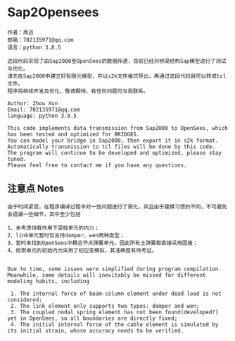 # Sap2Opensees

    作者：周迅
    邮箱：702135971@qq.com
    语言：python 3.8.5

    这段代码实现了由Sap2000至OpenSees的数据传递，目前已经对桥梁结构Sap模型进行了测试与优化。  
    请先在Sap2000中建立好有限元模型，并以s2k文件格式导出，再通过这段代码就可以转成tcl文件。
    程序将继续开发及优化，敬请期待。有任何问题可与我联系。
    
    Author: Zhou Xun
    Email: 702135971@qq.com
    language: python 3.8.5

    This code implements data transmission from Sap2000 to OpenSees, which has been tested and optimized for BRIDGES.
    You can model your bridge in Sap2000, then export it in s2k format.
    Automatically transmission to tcl files will be done by this code.
    The program will continue to be developed and optimized, please stay tuned.
    Please feel free to contact me if you have any questions.

## 注意点 Notes
    
    由于时间紧促，在程序编译过程中对一些问题进行了简化，并且由于建模习惯的不同，不可避免会遗漏一些细节，其中至少包括
    
    1、未考虑恒载作用下梁柱单元的内力；
    2、link单元暂时仅支持damper、wen两种类型；
    3、暂时未找到OpenSees中耦合节点弹簧单元，因此所有土弹簧都直接采用固接；
    4、缆索单元的初始内力采用了初应变模拟，其准确度有待考证。


    Due to time, some issues were simplified during program compilation.
    Meanwhile, some details will inevitably be missed for different modeling habits, including
    
     1. The internal force of beam-column element under dead load is not considered;
     2. The link element only supports two types: damper and wen;
     3. The coupled nodal spring element has not been found(developed?) yet in OpenSees, so all boundaries are directly fixed;
     4. The initial internal force of the cable element is simulated by its initial strain, whose accuracy needs to be verified.
    
